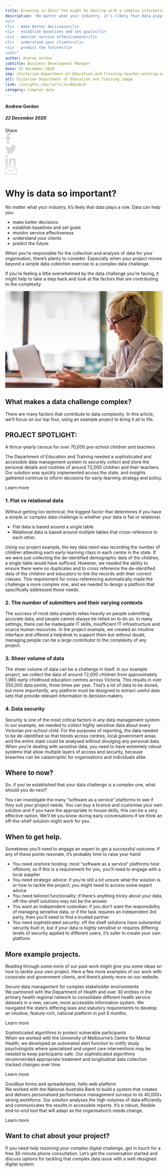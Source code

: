 ```yaml
---
title: Drowning in data? You might be dealing with a complex information challenge.
description: "No matter what your industry, it’s likely that data plays a role. Data can help you:
<ul>
<li> - make better decisions</li>
<li> - establish baselines and set goals</li>
<li> - monitor service effectiveness</li>
<li> - understand your clients</li>
<li> - predict the future</li>
</ul>"
author: Andrew Gordon
jobtitle: Business Development Manager
date: 22 December 2020
img: /Victorian-Department-of-Education-and-Training-teacher-working-on-computer.jpg
alt: Victorian Department of Education and Training image
link: /insights_new/?article=0&tab=0
category: Complex data
---
```


<div class="grid grid-cols-12">

<div class="col-span-12 lg:col-span-3 blog-sidebar">
<div class="blog-sidebar-author mt-2">

#### Andrew Gordon

##### 22 December 2020
</div>
<div class="grid grid-cols-4">
<div class="col-span-3 lg:col-span-4 blog-social-media grid grid-cols-5 justify-items-start lg:justify-items-center hidden">
<div class="col-span-1">
Share
</div>

<div class="col-span-1">
<img class="h-4" src="/Facebook.svg" />
</div>

<div class="col-span-1">
<img class="h-4" src="/Twitter.svg" />
</div>

<div class="col-span-1">
<img class="h-4" src="/Linkedin.svg" />
</div>

<div class="col-span-1">
<a href="mailto:info@strategicdata.com.au">
<img class="h-4" src="/Email.svg" />
</a>
</div>

</div>
</div>
</div>


<div class="col-span-12 lg:col-span-9 lg:col-start-4 lg:pl-6 blog-text">
<div>

# Why is data so important?
No matter what your industry, it’s likely that data plays a role. Data can help you:
<div class="blog-text-list">
<ul>
  <li>make better decisions</li>
  <li>establish baselines and set goals</li>
  <li>monitor service effectiveness</li>
  <li>understand your clients</li>
  <li>predict the future</li>
</ul>
</div>

When you’re responsible for the collection and analysis of data for your organisation, there’s plenty to consider. Especially when your project moves beyond a simple data collection exercise to a complex data challenge.

If you’re feeling a little overwhelmed by the data challenge you’re facing, it might help to take a step back and look at the factors that are contributing to the complexity.

![Victorian Department of Education and Training image](/Victorian-Department-of-Education-and-Training-teacher-working-on-computer.jpg)

## What makes a data challenge complex?
There are many factors that contribute to data complexity. In this article, we’ll focus on our top four, using an example project to bring it all to life.

<div class="bg-logiclylightgrey px-12 py-6 my-4">

## PROJECT SPOTLIGHT:
<div class="font-semibold text-sm pr-12 pt-2">A thrice-yearly census for over 70,000 pre-school children and teachers</div>

<span class="text-sm">The Department of Education and Training needed a sophisticated and accessible data management system to securely collect and store the personal details and routines of around 72,000 children and their teachers. Our solution was quickly implemented across the state, and insights gathered continue to inform decisions for early-learning strategy and policy.</span>

<div class="pt-2 text-sm">

<NuxtLink to="/projects/?article=0&tab=3">Learn more</NuxtLink>
</div>
</div>

### 1. Flat vs relational data
Without getting too technical, the biggest factor that determines if you have a simple or complex data challenge is whether your data is flat or relational.
<div class="blog-text-list">
<ul>
  <li>Flat data is based around a single table. </li>
  <li>Relational data is based around multiple tables that cross-reference to each other.</li>
</ul>
</div>

Using our project example, the key data need was recording the number of children attending each early-learning class in each centre in the state. If we were just collecting the de-identified demographic data of the children, a single table would have sufficed. However, we needed the ability to ensure there were no duplicates and to cross reference the de-identified data of the children and educators to link the records with their correct classes. This requirement for cross-referencing automatically made the challenge a more complex one, and we needed to design a platform that specifically addressed those needs.

### 2. The number of submitters and their varying contexts

The success of most data projects relies heavily on people submitting accurate data, and people cannot always be relied on to do so.  In many settings, there can be inadequate IT skills, insufficient IT infrastructure and scarce human resources. In the project example, we created an intuitive interface and offered a helpdesk to support them but without doubt, managing people can be a large contributor to the complexity of any project.

### 3. Sheer volume of data

The sheer volume of data can be a challenge in itself. In our example project, we collect the data of around 72,000 children from approximately 1,980 early childhood education centres across Victoria. This results in over 350,000 data points, three times per year. That’s a lot of data to be stored, but more importantly, any platform must be designed to extract useful data sets that provide relevant information to decision makers.

### 4. Data security

Security is one of the most critical factors in any data management system. In our example, we needed to collect highly sensitive data about every Victorian pre-school child. For the purposes of reporting, the data needed to be de-identified so that trends across centres, local government areas and the entire state could be analysed without divulging any personal data. When you’re dealing with sensitive data, you need to have extremely robust systems that allow multiple layers of access and security, because breaches can be catastrophic for organisations and individuals alike.

## Where to now?

So, if you’ve established that your data challenge is a complex one, what should you do next?

You can investigate the many “software as a service” platforms to see if they suit your project needs. You can buy a licence and customise your own solution and if you have the appropriate in-house skills, this can be a very effective option. We’ll let you know during early conversations if we think an off-the-shelf solution might work for you.

## When to get help.

Sometimes you’ll need to engage an expert to get a successful outcome. If any of these points resonate, it’s probably time to raise your hand:
<div class="blog-text-list">
<ul>
  <li>You need onshore hosting: most “software as a service” platforms host offshore, so if this is a requirement for you, you’ll need to engage with a local supplier</li>
  <li>You need strategic advice: if you’re still a bit unsure what the solution is or how to tackle the project, you might need to access some expert advice</li>
  <li>You need tailored functionality: if there’s anything tricky about your data, off-the-shelf solutions may not be the answer</li>
  <li>You want an independent custodian: if you don’t want the responsibility of managing sensitive data, or if the task requires an independent 3rd party, then you’ll need to find a trusted partner</li>
  <li>You need sophisticated security: off the shelf solutions have substantial security built in, but if your data is highly sensitive or requires differing levels of security applied to different users, it’s safer to create your own platform.</li>
</ul>
</div>

## More example projects.

Reading through some more of our past work might give you some ideas on how to tackle your own project. Here a few more examples of our work with corporate and government clients, and there’s plenty more on <NuxtLink to="/projects">our website</NuxtLink>.


<div class="grid grid-cols-7 col-gap-4 text-logiclytextgrey insightstable mt-6">
<div class="grid col-span-7 grid-col-2 lg:col-span-3 lg:col-start-1">
<div class="col-span-2 grid content-center">
<overlay-image
  imageurl="/Department-of-health-increasing-the-spread-of-the-online-vlidator-process.jpg"
  height="250px"
/>
</div>
</div>

<div class="grid content-center col-span-7 lg:col-span-4 lg:col-start-4 lg:px-2 lg:py-4">
<div class="font-semibold leading-snug lg:text-sm  lg:pt-0 pb-1">
  Secure data management for complex stakeholder environments
</div>
<div class="text-xs mr-0 sm:mr-16 lg:mr-0">
  We partnered with the Department of Health and over 30 entities in the primary health regional network to consolidate different health service datasets in a new, secure, more accessible information system. We navigated the state’s differing laws and statutory requirements to develop an intuitive, feature-rich, national platform in just 6 months.
</div>
<div class="text-sm font-medium pt-2">

<NuxtLink to="/projects/?article=3&tab=1">Learn more</NuxtLink>
</div>
</div>
</div>


<div class="grid grid-cols-7 col-gap-4 text-logiclytextgrey insightstable mt-6">
<div class="grid col-span-7 grid-col-2 lg:col-span-3 lg:col-start-1">
<div class="col-span-2 grid content-center">
<overlay-image
  imageurl="/Mental-health-in-the-community-university-of-melbourne.jpg"
  height="250px"
/>
</div>
</div>

<div class="grid content-center col-span-7 lg:col-span-4 lg:col-start-4 lg:px-2 lg:py-2">
<div class="font-semibold leading-snug lg:text-sm lg:pt-0 pb-1">
  Sophisticated algorithms to protect vulnerable participants
</div>
<div class="text-xs mr-0 sm:mr-16 lg:mr-0">
  When we worked with the University of Melbourne’s Centre for Mental Health, we developed an automated alert function to notify study psychologists where specialised and urgent care interventions may be needed to keep participants safe. Our sophisticated algorithms recommended appropriate treatment and longitudinal data collection tracked changes over time.
</div>
<div class="text-sm font-medium pt-2">

<NuxtLink to="/projects/?article=0&tab=0">Learn more</NuxtLink>
</div>
</div>
</div>


<div class="grid grid-cols-7 col-gap-4 text-logiclytextgrey insightstable mt-6 mb-6">
<div class="grid col-span-7 grid-col-2 lg:col-span-3 lg:col-start-1">
<div class="col-span-2 grid content-center">
<overlay-image
  imageurl="/National-Australia-Bank-coworkers-meeting.jpg"
  height="250px"
/>
</div>
</div>

<div class="grid content-center col-span-7 lg:col-span-4 lg:col-start-4 lg:px-2 lg:py-4">
<div class="font-semibold leading-snug lg:text-sm lg:pt-0 pb-1">
  Goodbye forms and spreadsheets, hello web platform
</div>
<div class="text-xs mr-0 sm:mr-16 lg:mr-0">
  We worked with the National Australia Bank to build a system that creates and delivers personalised performance management surveys to its 40,000+ strong workforce. Our solution analyses the high volumes of data efficiently and communicates the results in accessible reports. It’s a robust, flexible end-to-end tool that will adapt as the organisation’s needs change.
</div>
<div class="text-sm font-medium pt-2">

<NuxtLink to="/projects/?article=0&tab=5">Learn more</NuxtLink>
</div>
</div>
</div>


## Want to chat about your project?

If you need help resolving your complex digital challenge, <NuxtLink to="/contactus">get in touch</NuxtLink> for a free 30-minute phone consultation. Let’s get the conversation started and discuss options for tackling that complex data issue with a well-designed digital system.

</div>

</div>
